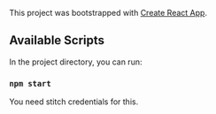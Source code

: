 This project was bootstrapped with [Create React App](https://github.com/facebook/create-react-app).

## Available Scripts

In the project directory, you can run:

### `npm start`

You need stitch credentials for this.